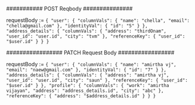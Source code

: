 
########### POST Reqbody ###############

requestBody := `{
		"user": {
			"columnVals": {
				"name": "chella",
				"email": "chella@gmail.com"
			},
			"identityVal": {
				"id": "5"
			}
		},
		"address_details": {
			"columnVals": {
				"address": "thirdOnam",
				"user_id": "user.id",
				"city": "tvm"
			},
			"referenceKey": {
				"user_id": "$user.id"
			}
		}
	}`

#################  PATCH Request Body #################

requestBody := `{
		"user": {
			"columnVals": {
				"name": "amirtha vj",
				"email": "naew@gmail.com"
			},
			"identityVal": {
				"id": "7"
			}
		},
		"address_details": {
			"columnVals": {
				"address": "amirtha vj",
				"user_id": "user.id",
				"city": "saun"
			},
			"referenceKey": {
				"user_id": "$user.id"
			}
		},
		"profile": {
			"columnVals": {
				"work": "amirtha vijayan",
				"address": "address_details.id",
				"city": "abc"
			},
			"referenceKey": {
				"address": "$address_details.id"
			}
		}
	}`